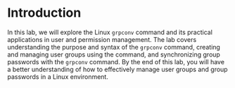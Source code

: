# Introduction

In this lab, we will explore the Linux `grpconv` command and its practical applications in user and permission management. The lab covers understanding the purpose and syntax of the `grpconv` command, creating and managing user groups using the command, and synchronizing group passwords with the `grpconv` command. By the end of this lab, you will have a better understanding of how to effectively manage user groups and group passwords in a Linux environment.
